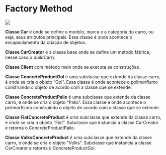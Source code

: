 <h1>Factory Method</h1>

<img src="https://upload.wikimedia.org/wikipedia/commons/thumb/e/ed/Factory_Method_UML_class_diagram.png/400px-Factory_Method_UML_class_diagram.png" />

<p><b>Classe Car</b> é onde se define o modelo, marca e a categoria do carro, ou seja, seus atributos principais. Essa classe é onde acontece o encapsulamento da criação de objetos.</p>
<p><b>Classe CarCreator</b> é a classe base onde se define um método fábrica, nesse caso o buildCar(). </p>
<p><b>Classe Client</b> com método main onde se executa as construções.</p>
<p><b>Classe ConcreteProductGol</b> é uma subclasse que extende da classe carro, é onde se cria o objeto “Gol”. Essa classe é onde acontece o polimorfismo construindo o objeto de acordo com a classe que se extende.</p>
<p><b>Classe ConcreteProductPalio</b> é uma subclasse que extende da classe carro, é onde se cria o objeto “Palio”. Essa classe é onde acontece o polimorfismo construindo o objeto de acordo com a classe que se extende.</p>
<p><b>Classe FiatConcreteProduct</b> é uma subclasse que extende da classe carro, é onde se cria o objeto “Fiat”. Subclasse que instancia a classe CarCreator e retorna o ConcreteProductPalio.</p>
<p><b>Classe VolksConcreteProduct</b> é uma subclasse que extende da classe carro, é onde se cria o objeto “Volks”. Subclasse que instancia a classe CarCreator e retorna o ConcreteProductGol.</p>
